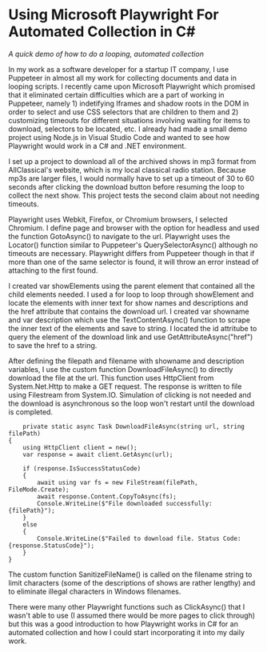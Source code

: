 # Using Microsoft Playwright For Automated Collection in C# 

*A quick demo of how to do a looping, automated collection*

In my work as a software developer for a startup IT company, I use Puppeteer in almost all my work for collecting documents and data in looping scripts. I recently came upon Microsoft Playwright which promised that it eliminated certain difficulties which are a part of working in Puppeteer, namely 1) indetifying Iframes and shadow roots in the DOM in order to select and use CSS selectors that are children to them and 2) customizing timeouts for different situations involving waiting for items to download, selectors to be located, etc. I already had made a small demo project using Node.js in Visual Studio Code and wanted to see how Playwright would work in a C# and .NET environment.

I set up a project to download all of the archived shows in mp3 format from AllClassical's website, which is my local classical radio station. Because mp3s are larger files, I would normally have to set up a timeout of 30 to 60 seconds after clicking the download button before resuming the loop to collect the next show. This project tests the second claim about not needing timeouts. 

Playwright uses Webkit, Firefox, or Chromium browsers, I selected Chromium. I define page and browser with the option for headless and used the function GotoAsync() to navigate to the url. Playwright uses the Locator() function similar to Puppeteer's QuerySelectorAsync() although no timeouts are necessary. Playwright differs from Puppeteer though in that if more than one of the same selector is found, it will throw an error instead of attaching to the first found. 

I created var showElements using the parent element that contained all the child elements needed. I used a for loop to loop through showElement and locate the elements with inner text for show names and descriptions and the href attribute that contains the download url. I created var showname and var description which use the TextContentAsync() function to scrape the inner text of the elements and save to string. I located the id attritube to query the element of the download link and use GetAttributeAsync("href") to save the href to a string. 

After defining the filepath and filename with showname and description variables, I use the custom function DownloadFileAsync() to directly download the file at the url. This function uses HttpClient from System.Net.Http to make a GET request. The response is written to file using Filestream from System.IO. Simulation of clicking is not needed and the download is asynchronous so the loop won't restart until the download is completed. 

    	private static async Task DownloadFileAsync(string url, string filePath)
	{
		using HttpClient client = new();
		var response = await client.GetAsync(url);

		if (response.IsSuccessStatusCode)
		{
			await using var fs = new FileStream(filePath, FileMode.Create);
			await response.Content.CopyToAsync(fs);
			Console.WriteLine($"File downloaded successfully: {filePath}");
		}
		else
		{
			Console.WriteLine($"Failed to download file. Status Code: {response.StatusCode}");
		}
	}

The custom function SanitizeFileName() is called on the filename string to limit characters (some of the descriptions of shows are rather lengthy) and to eliminate illegal characters in Windows filenames. 

There were many other Playwright functions such as ClickAsync() that I wasn't able to use (I assumed there would be more pages to click through) but this was a good introduction to how Playwright works in C# for an automated collection and how I could start incorporating it into my daily work.
